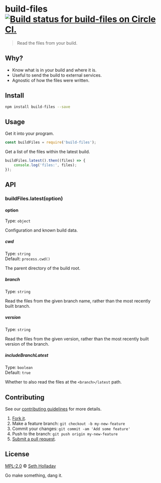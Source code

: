 # build-files [![Build status for build-files on Circle CI.](https://img.shields.io/circleci/project/sholladay/build-files/master.svg "Circle Build Status")](https://circleci.com/gh/sholladay/build-files "Build Files Builds")

> Read the files from your build.

## Why?

 - Know what is in your build and where it is.
 - Useful to send the build to external services.
 - Agnostic of how the files were written.

## Install

```sh
npm install build-files --save
```

## Usage

Get it into your program.

```js
const buildFiles = require('build-files');
```

Get a list of the files within the latest build.

```js
buildFiles.latest().then((files) => {
    console.log('files:', files);
});
```

## API

### buildFiles.latest(option)

#### option

Type: `object`

Configuration and known build data.

##### cwd

Type: `string`<br>
Default: `process.cwd()`

The parent directory of the build root.

##### branch

Type: `string`

Read the files from the given branch name, rather than the most recently built branch.

##### version

Type: `string`

Read the files from the given version, rather than the most recently built version of the branch.

##### includeBranchLatest

Type: `boolean`<br>
Default: `true`

Whether to also read the files at the `<branch>/latest` path.

## Contributing

See our [contributing guidelines](https://github.com/sholladay/build-files/blob/master/CONTRIBUTING.md "The guidelines for participating in this project.") for more details.

1. [Fork it](https://github.com/sholladay/build-files/fork).
2. Make a feature branch: `git checkout -b my-new-feature`
3. Commit your changes: `git commit -am 'Add some feature'`
4. Push to the branch: `git push origin my-new-feature`
5. [Submit a pull request](https://github.com/sholladay/build-files/compare "Submit code to this project for review.").

## License

[MPL-2.0](https://github.com/sholladay/build-files/blob/master/LICENSE "The license for build-files.") © [Seth Holladay](http://seth-holladay.com "Author of build-files.")

Go make something, dang it.

